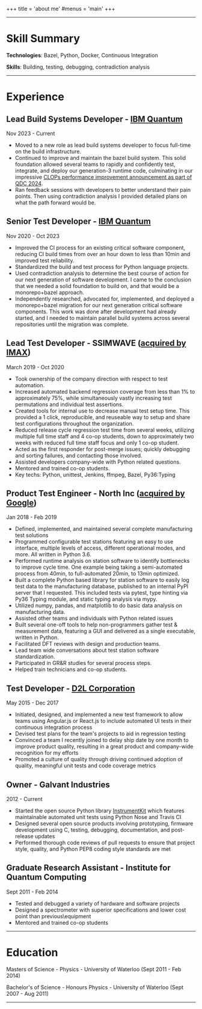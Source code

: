 +++
title = 'about me'
#menus = 'main'
+++

***
# Skill Summary

**Technologies**: Bazel, Python, Docker, Continuous Integration

**Skills**: Building, testing, debugging, contradiction analysis

***
# Experience

## Lead Build Systems Developer - [IBM Quantum](https://www.ibm.com/quantum)
Nov 2023 - Current

- Moved to a new role as lead build systems developer to focus full-time on the build infrastructure.
- Continued to improve and maintain the bazel build system. This solid foundation allowed several teams to rapidly and confidently test, integrate, and deploy our generation-3 runtime code, culminating in our impressive [CLOPs performance improvement announcement as part of QDC 2024](https://www.ibm.com/quantum/blog/qdc-2024).
- Ran feedback sessions with developers to better understand their pain points. Then using contradiction analysis I provided detailed plans on what the path forward would be.

## Senior Test Developer - [IBM Quantum](https://www.ibm.com/quantum)
Nov 2020 - Oct 2023

- Improved the CI process for an existing critical software component, reducing CI build times from over an hour down to less than 10min and improved test reliability.
- Standardized the build and test process for Python language projects.
- Used contradiction analysis to determine the best course of action for our next generation of software development. I came to the conclusion that we needed a solid foundation to build on, and that would be a monorepo+bazel approach.
- Independently researched, advocated for, implemented, and deployed a monorepo+bazel migration for our next generation critical software components. This work was done after development had already started, and I needed to maintain parallel build systems across several repositories until the migration was complete.

## Lead Test Developer - SSIMWAVE ([acquired by IMAX](https://betakit.com/imax-acquires-video-quality-solutions-startup-ssimwave-in-28-3-million-cad-deal/))
March 2019 - Oct 2020

- Took ownership of the company direction with respect to test automation.
- Increased automated backend regression coverage from less than 1\% to approximately 75\%, while simultaneously vastly increasing test permutations and individual test assertions.
- Created tools for internal use to decrease manual test setup time. This provided a 1 click, reproducible, and reuseable way to setup and share test configurations throughout the organization.
- Reduced release cycle regression test time from several weeks, utilizing multiple full time staff and 4 co-op students, down to approximately two weeks with reduced full time staff focus and only 1 co-op student.
- Acted as the first responder for post-merge issues; quickly debugging and sorting failures, and contacting those involved.
- Assisted developers company-wide with Python related questions.
- Mentored and trained co-op students.
- Key techs: Python, unittest, Jenkins, ffmpeg, Bazel, Py36:Typing

## Product Test Engineer - North Inc ([acquired by Google](https://betakit.com/north-acquired-by-google/))
Jan 2018 - Feb 2019

- Defined, implemented, and maintained several complete manufacturing test solutions
- Programmed configurable test stations featuring an easy to use interface, multiple levels of access, different operational modes, and more. All written in Python 3.6.
- Performed runtime analysis on station software to identify bottlenecks to improve cycle time. One example being taking a semi-automated process from 40min, to full-automated 20min, to 13min optimized.
- Built a complete Python based library for station software to easily log test data to the manufacturing database, published to an internal PyPI server that I requested. This included tests via pytest, type hinting via Py36 Typing module, and static typing analysis via mypy.
- Utilized numpy, pandas, and matplotlib to do basic data analysis on manufacturing data.
- Assisted other teams and individuals with Python related issues
- Built several one-off tools to help non-programmers gather test & measurement data, featuring a GUI and delivered as a single executable, written in Python.
- Facilitated DFT reviews with design and production teams.
- Lead team wide conversations about test station software standardization.
- Participated in GR&R studies for several process steps.
- Helped train technicians and co-op students.

## Test Developer - [D2L Corporation](https://www.d2l.com/)
May 2015 - Dec 2017

- Initiated, designed, and implemented a new test framework to allow teams using Angular.js or React.js to include automated UI tests in their continuous integration process
- Devised test plans for the team's projects to aid in regression testing
- Convinced a team I recently joined to delay ship date by one month to improve product quality, resulting in a great product and company-wide recognition for my efforts
- Promoted a culture of quality through driving continued adoption of quality, meaningful unit tests and code coverage metrics

## Owner - Galvant Industries
2012 - Current

- Started the open source Python library [InstrumentKit](https://www.github.com/instrumentkit/InstrumentKit) which features maintainable automated unit tests using Python Nose and Travis CI
- Designed several open source products involving prototyping, firmware development using C, testing, debugging, documentation, and post-release updates
- Performed thorough code reviews of pull requests to ensure that project style, quality, and Python PEP8 coding style standards are met

## Graduate Research Assistant - Institute for Quantum Computing
Sept 2011 - Feb 2014

- Tested and debugged a variety of hardware and software projects
- Designed a spectrometer with superior specifications and lower cost point than previous\\equipment
- Mentored and trained co-op students

***
# Education

Masters of Science - Physics - University of Waterloo (Sept 2011 - Feb 2014)

Bachelor's of Science - Honours Physics - University of Waterloo (Sept 2007 - Aug 2011)

***
